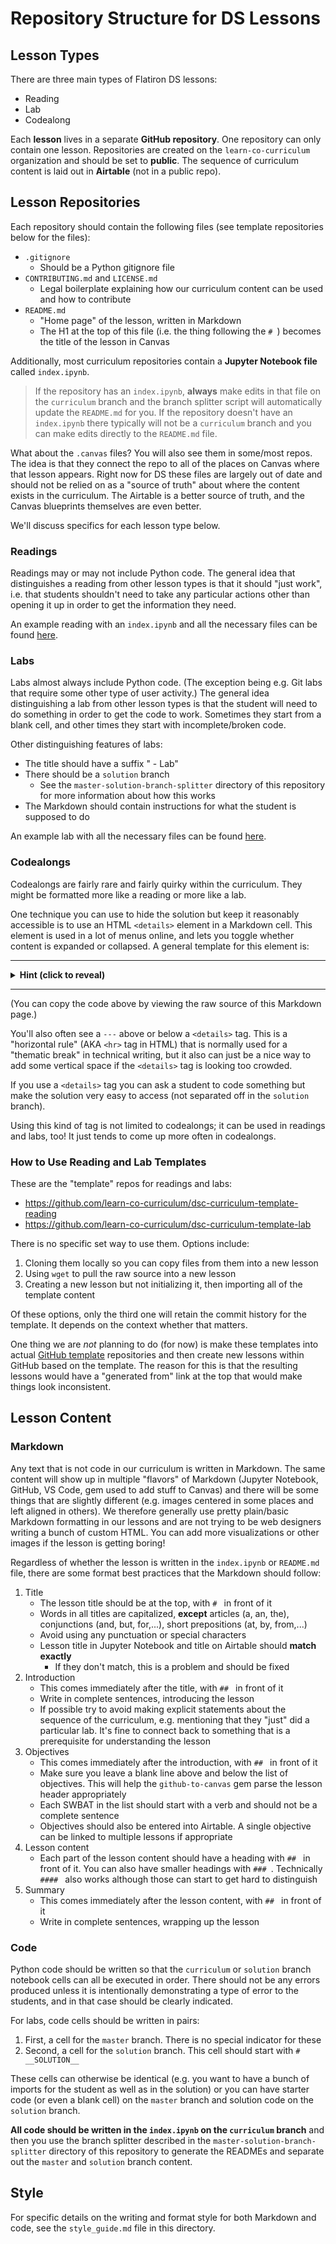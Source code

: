 # Repository Structure for DS Lessons

## Lesson Types

There are three main types of Flatiron DS lessons:

- Reading
- Lab
- Codealong

Each **lesson** lives in a separate **GitHub repository**. One repository can only contain one lesson. Repositories are created on the `learn-co-curriculum` organization and should be set to **public**. The sequence of curriculum content is laid out in **Airtable** (not in a public repo).

## Lesson Repositories

Each repository should contain the following files (see template repositories below for the files):

- `.gitignore`
  - Should be a Python gitignore file
- `CONTRIBUTING.md` and `LICENSE.md`
  - Legal boilerplate explaining how our curriculum content can be used and how to contribute
- `README.md`
  - "Home page" of the lesson, written in Markdown
  - The H1 at the top of this file (i.e. the thing following the `# `) becomes the title of the lesson in Canvas

Additionally, most curriculum repositories contain a **Jupyter Notebook file** called `index.ipynb`.

> If the repository has an `index.ipynb`, **always** make edits in that file on the `curriculum` branch and the branch splitter script will automatically update the `README.md` for you. If the repository doesn't have an `index.ipynb` there typically will not be a `curriculum` branch and you can make edits directly to the `README.md` file.

What about the `.canvas` files? You will also see them in some/most repos. The idea is that they connect the repo to all of the places on Canvas where that lesson appears. Right now for DS these files are largely out of date and should not be relied on as a "source of truth" about where the content exists in the curriculum. The Airtable is a better source of truth, and the Canvas blueprints themselves are even better.

We'll discuss specifics for each lesson type below.

### Readings

Readings may or may not include Python code. The general idea that distinguishes a reading from other lesson types is that it should "just work", i.e. that students shouldn't need to take any particular actions other than opening it up in order to get the information they need.

An example reading with an `index.ipynb` and all the necessary files can be found [here](https://github.com/learn-co-curriculum/dsc-curriculum-template-reading).

### Labs

Labs almost always include Python code. (The exception being e.g. Git labs that require some other type of user activity.) The general idea distinguishing a lab from other lesson types is that the student will need to do something in order to get the code to work. Sometimes they start from a blank cell, and other times they start with incomplete/broken code.

Other distinguishing features of labs:

- The title should have a suffix " - Lab"
- There should be a `solution` branch
  - See the `master-solution-branch-splitter` directory of this repository for more information about how this works
- The Markdown should contain instructions for what the student is supposed to do

An example lab with all the necessary files can be found [here](https://github.com/learn-co-curriculum/dsc-curriculum-template-lab).

### Codealongs

Codealongs are fairly rare and fairly quirky within the curriculum. They might be formatted more like a reading or more like a lab.

One technique you can use to hide the solution but keep it reasonably accessible is to use an HTML `<details>` element in a Markdown cell. This element is used in a lot of menus online, and lets you toggle whether content is expanded or collapsed. A general template for this element is:

---

<details>
    <summary style="cursor: pointer"><b>Hint (click to reveal)</b></summary>
    
If you leave a blank space above and below (separating the internal content from the HTML), ***Markdown styling*** will work, including for code blocks. Pretty cool!

```python
int x = 5
```
    
</details>

---

(You can copy the code above by viewing the raw source of this Markdown page.)

You'll also often see a `---` above or below a `<details>` tag. This is a "horizontal rule" (AKA `<hr>` tag in HTML) that is normally used for a "thematic break" in technical writing, but it also can just be a nice way to add some vertical space if the `<details>` tag is looking too crowded.

If you use a `<details>` tag you can ask a student to code something but make the solution very easy to access (not separated off in the `solution` branch).

Using this kind of tag is not limited to codealongs; it can be used in readings and labs, too! It just tends to come up more often in codealongs.

### How to Use Reading and Lab Templates

These are the "template" repos for readings and labs:

* https://github.com/learn-co-curriculum/dsc-curriculum-template-reading
* https://github.com/learn-co-curriculum/dsc-curriculum-template-lab

There is no specific set way to use them. Options include:

1. Cloning them locally so you can copy files from them into a new lesson
2. Using `wget` to pull the raw source into a new lesson
3. Creating a new lesson but not initializing it, then importing all of the template content

Of these options, only the third one will retain the commit history for the template. It depends on the context whether that matters.

One thing we are _not_ planning to do (for now) is make these templates into actual [GitHub template](https://docs.github.com/en/repositories/creating-and-managing-repositories/creating-a-template-repository) repositories and then create new lessons within GitHub based on the template. The reason for this is that the resulting lessons would have a "generated from" link at the top that would make things look inconsistent.

## Lesson Content

### Markdown

Any text that is not code in our curriculum is written in Markdown. The same content will show up in multiple "flavors" of Markdown (Jupyter Notebook, GitHub, VS Code, gem used to add stuff to Canvas) and there will be some things that are slightly different (e.g. images centered in some places and left aligned in others). We therefore generally use pretty plain/basic Markdown formatting in our lessons and are not trying to be web designers writing a bunch of custom HTML. You can add more visualizations or other images if the lesson is getting boring!

Regardless of whether the lesson is written in the `index.ipynb` or `README.md` file, there are some format best practices that the Markdown should follow:

1. Title
   - The lesson title should be at the top, with `# ` in front of it
   - Words in all titles are capitalized, **except** articles (a, an, the), conjunctions (and, but, for,...), short prepositions (at, by, from,...)
   - Avoid using any punctuation or special characters
   - Lesson title in Jupyter Notebook and title on Airtable should **match exactly**
      - If they don't match, this is a problem and should be fixed
2. Introduction
   - This comes immediately after the title, with `## ` in front of it
   - Write in complete sentences, introducing the lesson
   - If possible try to avoid making explicit statements about the sequence of the curriculum, e.g. mentioning that they "just" did a particular lab. It's fine to connect back to something that is a prerequisite for understanding the lesson
3. Objectives
   - This comes immediately after the introduction, with `## ` in front of it
   - Make sure you leave a blank line above and below the list of objectives. This will help the `github-to-canvas` gem parse the lesson header appropriately
   - Each SWBAT in the list should start with a verb and should not be a complete sentence
   - Objectives should also be entered into Airtable. A single objective can be linked to multiple lessons if appropriate
4. Lesson content
   - Each part of the lesson content should have a heading with `## ` in front of it. You can also have smaller headings with `### `. Technically `#### ` also works although those can start to get hard to distinguish
5. Summary
   - This comes immediately after the lesson content, with `## ` in front of it
   - Write in complete sentences, wrapping up the lesson

### Code

Python code should be written so that the `curriculum` or `solution` branch notebook cells can all be executed in order. There should not be any errors produced unless it is intentionally demonstrating a type of error to the students, and in that case should be clearly indicated.

For labs, code cells should be written in pairs:

1. First, a cell for the `master` branch. There is no special indicator for these
2. Second, a cell for the `solution` branch. This cell should start with `# __SOLUTION__`

These cells can otherwise be identical (e.g. you want to have a bunch of imports for the student as well as in the solution) or you can have starter code (or even a blank cell) on the `master` branch and solution code on the `solution` branch.

**All code should be written in the `index.ipynb` on the `curriculum` branch** and then you use the branch splitter described in the `master-solution-branch-splitter` directory of this repository to generate the READMEs and separate out the `master` and `solution` branch content.

## Style

For specific details on the writing and format style for both Markdown and code, see the `style_guide.md` file in this directory.
